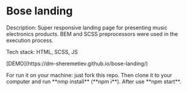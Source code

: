 # Bose landing
<p>Description: Super responsive landing page for presenting music electronics products. BEM and SCSS preprocessors were used in the execution process.</p>
<p>Tech stack: HTML, SCSS, JS</p>
[DEMO](https://dm-sheremetiev.github.io/bose-landing/)
<p>For run it on your machine: just fork this repo. Then clone it to your computer and run **nmp install** (**npm i**). After use **npm start**.</p>
